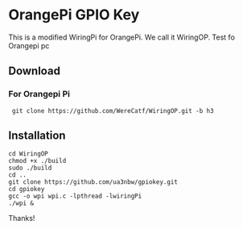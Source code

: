 # OrangePi GPIO Key

This is a modified WiringPi for OrangePi. We call it WiringOP. Test fo Orangepi pc

## Download
### For Orangepi Pi
     git clone https://github.com/WereCatf/WiringOP.git -b h3 

## Installation
    cd WiringOP
    chmod +x ./build
    sudo ./build
    cd ..
    git clone https://github.com/ua3nbw/gpiokey.git
    cd gpiokey
    gcc -o wpi wpi.c -lpthread -lwiringPi
    ./wpi &
    
   Thanks! 
    
